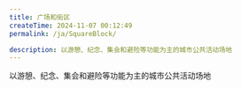 ```yaml
---
title: 广场和街区
createTime: 2024-11-07 00:12:49
permalink: /ja/SquareBlock/

description: 以游憩、纪念、集会和避险等功能为主的城市公共活动场地
---
```


以游憩、纪念、集会和避险等功能为主的城市公共活动场地